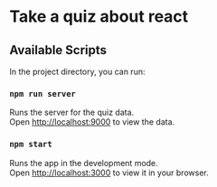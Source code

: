 # Take a quiz about react

## Available Scripts

In the project directory, you can run:

### `npm run server`

Runs the server for the quiz data.\
Open [http://localhost:9000](http://localhost:9000) to view the data.

### `npm start`

Runs the app in the development mode.\
Open [http://localhost:3000](http://localhost:3000) to view it in your browser.
